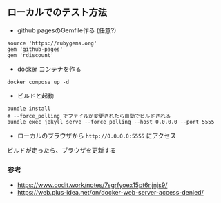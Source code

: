 ## ローカルでのテスト方法
- github pagesのGemfile作る (任意?)
```
source 'https://rubygems.org'
gem 'github-pages'
gem 'rdiscount'
```
- docker コンテナを作る
```
docker compose up -d
```

- ビルドと起動
```
bundle install
# --force_polling でファイルが変更されたら自動でビルドされる
bundle exec jekyll serve --force_polling --host 0.0.0.0 --port 5555
```

- ローカルのブラウザから `http://0.0.0.0:5555` にアクセス

ビルドが走ったら、ブラウザを更新する


### 参考
- https://www.codit.work/notes/7sgrfyoex15pt6njnjs9/
- https://web.plus-idea.net/on/docker-web-server-access-denied/